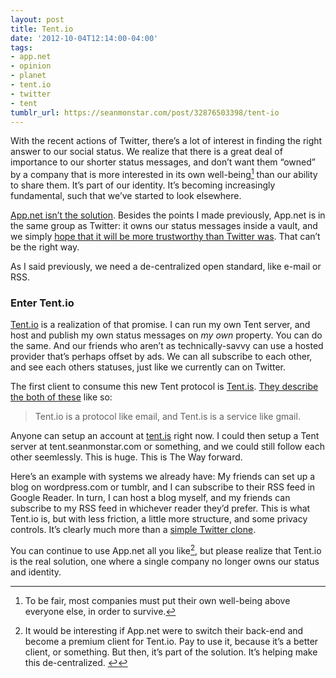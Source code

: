 ```yaml
---
layout: post
title: Tent.io
date: '2012-10-04T12:14:00-04:00'
tags:
- app.net
- opinion
- planet
- tent.io
- twitter
- tent
tumblr_url: https://seanmonstar.com/post/32876503398/tent-io
---
```

With the recent actions of Twitter, there’s a lot of interest in finding the right answer to our social status. We realize that there is a great deal of importance to our shorter status messages, and don’t want them “owned” by a company that is more interested in its own well-being[^1] than our ability to share them. It’s part of our identity. It’s becoming increasingly fundamental, such that we’ve started to look elsewhere.

[App.net isn’t the solution](http://seanmonstar.com/blog/app-net/). Besides the points I made previously, App.net is in the same group as Twitter: it owns our status messages inside a vault, and we simply [hope that it will be more trustworthy than Twitter was](https://lorenb.tent.is/posts/b08bts). That can’t be the right way.

As I said previously, we need a de-centralized open standard, like e-mail or RSS.

### Enter Tent.io

[Tent.io](http://tent.io) is a realization of that promise. I can run my own Tent server, and host and publish my own status messages on _my own_ property. You can do the same. And our friends who aren’t as technically-savvy can use a hosted provider that’s perhaps offset by ads. We can all subscribe to each other, and see each others statuses, just like we currently can on Twitter.

The first client to consume this new Tent protocol is [Tent.is](http://seanmonstar.tent.is). [They describe the both of these](https://github.com/tent/tent.io/wiki/Explaining-Tent) like so:

> Tent.io is a protocol like email, and Tent.is is a service like gmail.

Anyone can setup an account at [tent.is](http://tent.is) right now. I could then setup a Tent server at tent.seanmonstar.com or something, and we could still follow each other seemlessly. This is huge. This is The Way forward.

Here’s an example with systems we already have: My friends can set up a blog on wordpress.com or tumblr, and I can subscribe to their RSS feed in Google Reader. In turn, I can host a blog myself, and my friends can subscribe to my RSS feed in whichever reader they’d prefer. This is what Tent.io is, but with less friction, a little more structure, and some privacy controls. It’s clearly much more than a [simple Twitter clone](http://afreshcup.com/home/2012/10/3/thinking-about-tent.html).

You can continue to use App.net all you like[^2], but please realize that Tent.io is the real solution, one where a single company no longer owns our status and identity.



[^1]: To be fair, most companies must put their own well-being above everyone else, in order to survive.

[^2]: It would be interesting if App.net were to switch their back-end and become a premium client for Tent.io. Pay to use it, because it’s a better client, or something. But then, it’s part of the solution. It’s helping make this de-centralized.&nbsp;[↩︎](#fnref:2)

